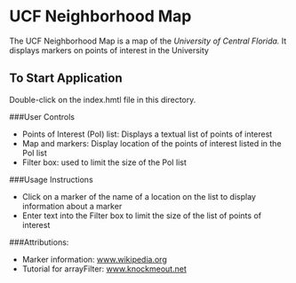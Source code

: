 # UCF Neighborhood Map
The UCF Neighborhood Map is a map of the *University of Central Florida.* 
It displays markers on points of interest in the University

## To Start Application
Double-click on the index.hmtl file in this directory.

###User Controls
* Points of Interest (PoI) list: Displays a textual list of points of interest
* Map and markers: Display location of the points of interest listed in the PoI list
* Filter box: used to limit the size of the PoI list 

###Usage Instructions
* Click on a marker of the name of a location on the list to display information about a marker
* Enter text into the Filter box to limit the size of the list of points of interest

###Attributions:
* Marker information: www.wikipedia.org
* Tutorial for arrayFilter: www.knockmeout.net